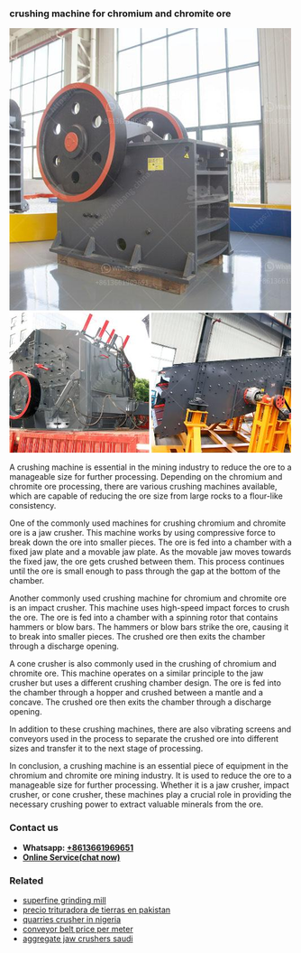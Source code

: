 <h3>crushing machine for chromium and chromite ore</h3><img src='1708499440.jpg' alt=''><p>A crushing machine is essential in the mining industry to reduce the ore to a manageable size for further processing. Depending on the chromium and chromite ore processing, there are various crushing machines available, which are capable of reducing the ore size from large rocks to a flour-like consistency.</p><p>One of the commonly used machines for crushing chromium and chromite ore is a jaw crusher. This machine works by using compressive force to break down the ore into smaller pieces. The ore is fed into a chamber with a fixed jaw plate and a movable jaw plate. As the movable jaw moves towards the fixed jaw, the ore gets crushed between them. This process continues until the ore is small enough to pass through the gap at the bottom of the chamber.</p><p>Another commonly used crushing machine for chromium and chromite ore is an impact crusher. This machine uses high-speed impact forces to crush the ore. The ore is fed into a chamber with a spinning rotor that contains hammers or blow bars. The hammers or blow bars strike the ore, causing it to break into smaller pieces. The crushed ore then exits the chamber through a discharge opening.</p><p>A cone crusher is also commonly used in the crushing of chromium and chromite ore. This machine operates on a similar principle to the jaw crusher but uses a different crushing chamber design. The ore is fed into the chamber through a hopper and crushed between a mantle and a concave. The crushed ore then exits the chamber through a discharge opening.</p><p>In addition to these crushing machines, there are also vibrating screens and conveyors used in the process to separate the crushed ore into different sizes and transfer it to the next stage of processing.</p><p>In conclusion, a crushing machine is an essential piece of equipment in the chromium and chromite ore mining industry. It is used to reduce the ore to a manageable size for further processing. Whether it is a jaw crusher, impact crusher, or cone crusher, these machines play a crucial role in providing the necessary crushing power to extract valuable minerals from the ore.</p><h3>Contact us</h3><ul><li><strong>Whatsapp:&nbsp;<a href="https://wa.me/8613661969651">+8613661969651</a></strong></li><li><a href="https://swt.shibang-china.com/?git&amp;zhl&amp;crushing machine for chromium and chromite ore"><strong>Online Service(chat now)</strong></a></li></ul><h3>Related</h3><ul><li><a href='superfine grinding mill.md'>superfine grinding mill</a></li><li><a href='precio trituradora de tierras en pakistan.md'>precio trituradora de tierras en pakistan</a></li><li><a href='quarries crusher in nigeria.md'>quarries crusher in nigeria</a></li><li><a href='conveyor belt price per meter.md'>conveyor belt price per meter</a></li><li><a href='aggregate jaw crushers saudi.md'>aggregate jaw crushers saudi</a></li></ul>